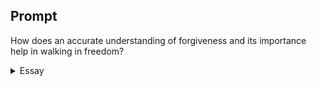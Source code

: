 ---
---

## Prompt

How does an accurate understanding of forgiveness and its importance help in walking in freedom?

<details>
  <summary>Essay</summary>

  <p>
    An accurate understanding of forgiveness can equip you with the cognitive tools to synthesize the emotional responses that cause distress and trauma. Anger and resentment are emotional tools we use to mitigate pain and pacify frustrations; wrath counters God’s character and righteousness, leading to unforgiveness (James 1:20-21). Understanding the forces behind unforgiveness leads us to call on the Lord for help dealing with disobedience and set us free from the tyranny of unforgiveness. Jesus says, “Ye shall know the truth, and the truth shall make you free” (Jn 8:32); if we have learned the Lord’s teaching and submit to His word, our obedience to Christ should set us free.
  </p>

  <p>
    “Forgiveness is a matter of obedience, not a matter of more faith. Forgiveness is your responsibility and choice, not God’s responsibility” (p. 121). I agree with the author’s statement that “forgiveness isn’t about faith” (p. 120). When we do not forgive, we are living in disobedience to the Lord’s command. Jesus taught His disciples when they prayed to the Father, “forgive us our debts, as we forgive our debtors” (Mat 6:12); when we forgive others, our “heavenly Father will also forgive [us]” (Mat 6:14). The principle of forgiveness is defined clearly by the Lord, not to forgive is to disobey the Lord. The apostle Paul in Col 3:13 admonishes us to “Forbearing one another, and forgiving one another, if any man have a quarrel against any: even as Christ forgave you, so also do ye.” The Christian must forgive because forgiveness is at the heart of salvation. Because God forgave us at the cross, we are “made the righteousness of God” (2Cor 5:21) in Christ.
  </p>

  <p>
    The author uses the story in Matthew 18 to illustrate both the power of forgiveness and the consequences of unforgiveness. The servant’s debts were so significant that “no amount of time would allow this man to pay back” (p. 122); when he received forgiveness, he was set completely free. Not only did he not have to sell his family to pay his debts, but he also got to keep his family and not have to pay back what he owed. Forgiveness comes from a person who has received the freedom to forgive. However, unforgiveness reveals the heart of someone who has not truly received forgiveness. “The mercy of his master had not provoked him to become a merciful man” (p. 124); because he had not received forgiveness, he could not forgive (Mat 10:8).
  </p>

  <p>
    Forgiveness is the heart of the gospel; our sins nailed Jesus to the cross, but instead of holding us responsible for the crime, the Lord prayed, “Father, forgive them; for they know not what they do” (Lk 23:34). Mercy is the divine trait found in the children of God, “Be ye therefore merciful, as your Father also is merciful” (Lk 6:36). When we understand the insurmountable depth of our sins in the light of God’s inexplicable forgiveness, how can we continue to hold someone in unforgiveness? We become unforgiving when we hold someone’s sin against us is greater than our sins against God. Hatred cannot be an attribute of a child of God, “but love covers all sin” (Prov 10:12).
  </p>
  <samp>100</samp>
</details>
